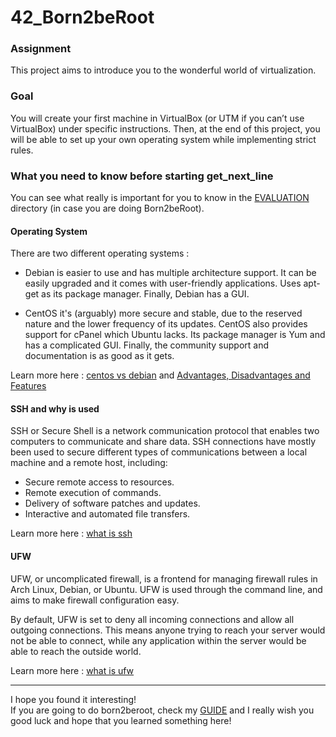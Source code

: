 # 42_Born2beRoot
<h3>Assignment</h3>

This project aims to introduce you to the wonderful world of virtualization.

<h3>Goal</h3>

You will create your first machine in VirtualBox (or UTM if you can’t use VirtualBox)
under specific instructions. Then, at the end of this project, you will be able to set up
your own operating system while implementing strict rules.

<h3>What you need to know before starting get_next_line</h3>

You can see what really is important for you to know in the <a href="https://github.com/rafaelcoias/42_Born2beRoot/tree/main/EVALUATION">EVALUATION</a> directory (in case you are doing Born2beRoot).

<h4>Operating System</h4> 

There are two different operating systems :

-  Debian is easier to use and has multiple architecture support. It can be easily upgraded and it comes with user-friendly applications. Uses apt-get as its package manager. Finally, Debian has a GUI.

-  CentOS it's (arguably) more secure and stable, due to the reserved nature and the lower frequency of its updates. CentOS also provides support for cPanel which Ubuntu lacks. Its package manager is Yum and has a complicated GUI. Finally, the community support and documentation is as good as it gets.

Learn more here : <a href="https://www.educba.com/centos-vs-debian/">centos vs debian</a> and <a href="https://1gbits.com/blog/debian-vs-centos/">Advantages, Disadvantages and Features</a>

<h4>SSH and why is used</h4>

SSH or Secure Shell is a network communication protocol that enables two computers to communicate and share data.
SSH connections have mostly been used to secure different types of communications between a local machine and a remote host, including:
  - Secure remote access to resources.
  - Remote execution of commands.
  - Delivery of software patches and updates.
  - Interactive and automated file transfers.

Learn more here : <a href="https://www.techtarget.com/searchsecurity/definition/Secure-Shell">what is ssh</a>

<h4>UFW</h4>

UFW, or uncomplicated firewall, is a frontend for managing firewall rules in Arch Linux, Debian, or Ubuntu. UFW is used through the command line, and aims to make firewall configuration easy.

By default, UFW is set to deny all incoming connections and allow all outgoing connections. This means anyone trying to reach your server would not be able to connect, while any application within the server would be able to reach the outside world.

Learn more here : <a href="https://www.linux.com/training-tutorials/introduction-uncomplicated-firewall-ufw/">what is ufw</a>

<hr>
I hope you found it interesting! <br>
If you are going to do born2beroot, check my <a href="https://github.com/rafaelcoias/42_Born2beRoot/tree/main/GUIDE">GUIDE</a> and I really wish you good luck and hope that you learned something here!
